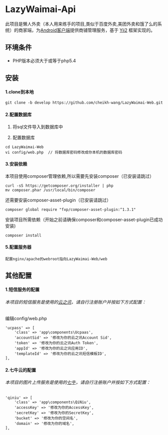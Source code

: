 LazyWaimai-Api 
==========
此项目是懒人外卖（本人用来练手的项目,类似于百度外卖,美团外卖和饿了么的系统）的商家端，为[Android客户端](https://github.com/cheikh-wang/LazyWaimai-Android)提供商铺管理服务，基于 [Yii2](https://github.com/yiisoft/yii2) 框架实现的。

环境条件
-------
+ PHP版本必须大于或等于php5.4

安装
-------
#### 1.clone到本地
```
git clone -b develop https://github.com/cheikh-wang/LazyWaimai-Web.git
```
#### 2.配置数据库
1. 将sql文件导入到数据库中

2. 配置数据库
```
cd LazyWaimai-Web
vi config/web.php  // 将数据库密码修改成你本机的数据库密码
```
#### 3.安装依赖
本项目使用composer管理依赖,所以需要先安装composer（已安装请跳过）
```
curl -sS https://getcomposer.org/installer | php
mv composer.phar /usr/local/bin/composer
```
还需要安装composer-asset-plugin（已安装请跳过）
```
composer global require "fxp/composer-asset-plugin:^1.3.1"
```

安装项目所需依赖（开始之前请确保composer和composer-asset-plugin已成功安装)
```
composer install
```
#### 5.配置服务器
```
配置nginx/apache的webroot指向LazyWaimai-Web/web
```
其他配置
-------
#### 1.短信服务的配置
###### 本项目的短信服务是使用的[云之讯](http://www.ucpaas.com)，请自行注册账户并按如下方式配置：

编辑config/web.php

```
'ucpass' => [
	'class' => 'app\components\Ucpaas',
    'accountSid' => '修改为你的云之讯Account Sid',
    'token' => '修改为你的云之讯Auth Token',
    'appId' => '修改为你的云之讯应用ID',
    'templateId' => '修改为你的云之讯短信模板ID',
],
```
#### 2.七牛云的配置
###### 本项目的图片上传服务是使用的[七牛](http://www.qiniu.com)，请自行注册账户并按如下方式配置：
```
'qiniu' => [
	'class' => 'app\components\QiNiu',
	'accessKey' => '修改为你的AccessKey',
	'secretKey' => '修改为你的SecretKey',
	'bucket' => '修改为你的空间名',
	'domain' => '修改为你的域名',
],
```